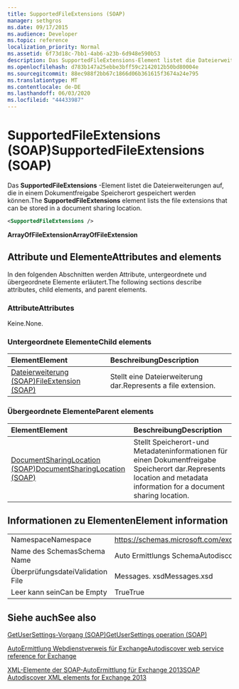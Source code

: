 ```yaml
---
title: SupportedFileExtensions (SOAP)
manager: sethgros
ms.date: 09/17/2015
ms.audience: Developer
ms.topic: reference
localization_priority: Normal
ms.assetid: 6f73d18c-7bb1-4ab6-a23b-6d948e590b53
description: Das SupportedFileExtensions-Element listet die Dateierweiterungen auf, die in einem Dokumentfreigabe Speicherort gespeichert werden können.
ms.openlocfilehash: d783b147a25ebbe3bff59c2142012b50bd80004e
ms.sourcegitcommit: 88ec988f2bb67c1866d06b361615f3674a24e795
ms.translationtype: MT
ms.contentlocale: de-DE
ms.lasthandoff: 06/03/2020
ms.locfileid: "44433987"
---
```

# <a name="supportedfileextensions-soap"></a><span data-ttu-id="3b04a-103">SupportedFileExtensions (SOAP)</span><span class="sxs-lookup"><span data-stu-id="3b04a-103">SupportedFileExtensions (SOAP)</span></span>

<span data-ttu-id="3b04a-104">Das **SupportedFileExtensions** -Element listet die Dateierweiterungen auf, die in einem Dokumentfreigabe Speicherort gespeichert werden können.</span><span class="sxs-lookup"><span data-stu-id="3b04a-104">The **SupportedFileExtensions** element lists the file extensions that can be stored in a document sharing location.</span></span> 
  
```XML
<SupportedFileExtensions /> 
```

 <span data-ttu-id="3b04a-105">**ArrayOfFileExtension**</span><span class="sxs-lookup"><span data-stu-id="3b04a-105">**ArrayOfFileExtension**</span></span>
## <a name="attributes-and-elements"></a><span data-ttu-id="3b04a-106">Attribute und Elemente</span><span class="sxs-lookup"><span data-stu-id="3b04a-106">Attributes and elements</span></span>

<span data-ttu-id="3b04a-107">In den folgenden Abschnitten werden Attribute, untergeordnete und übergeordnete Elemente erläutert.</span><span class="sxs-lookup"><span data-stu-id="3b04a-107">The following sections describe attributes, child elements, and parent elements.</span></span>
  
### <a name="attributes"></a><span data-ttu-id="3b04a-108">Attribute</span><span class="sxs-lookup"><span data-stu-id="3b04a-108">Attributes</span></span>

<span data-ttu-id="3b04a-109">Keine.</span><span class="sxs-lookup"><span data-stu-id="3b04a-109">None.</span></span>
  
### <a name="child-elements"></a><span data-ttu-id="3b04a-110">Untergeordnete Elemente</span><span class="sxs-lookup"><span data-stu-id="3b04a-110">Child elements</span></span>

|<span data-ttu-id="3b04a-111">**Element**</span><span class="sxs-lookup"><span data-stu-id="3b04a-111">**Element**</span></span>|<span data-ttu-id="3b04a-112">**Beschreibung**</span><span class="sxs-lookup"><span data-stu-id="3b04a-112">**Description**</span></span>|
|:-----|:-----|
|[<span data-ttu-id="3b04a-113">Dateierweiterung (SOAP)</span><span class="sxs-lookup"><span data-stu-id="3b04a-113">FileExtension (SOAP)</span></span>](fileextension-soap.md) <br/> |<span data-ttu-id="3b04a-114">Stellt eine Dateierweiterung dar.</span><span class="sxs-lookup"><span data-stu-id="3b04a-114">Represents a file extension.</span></span>  <br/> |
   
### <a name="parent-elements"></a><span data-ttu-id="3b04a-115">Übergeordnete Elemente</span><span class="sxs-lookup"><span data-stu-id="3b04a-115">Parent elements</span></span>

|<span data-ttu-id="3b04a-116">**Element**</span><span class="sxs-lookup"><span data-stu-id="3b04a-116">**Element**</span></span>|<span data-ttu-id="3b04a-117">**Beschreibung**</span><span class="sxs-lookup"><span data-stu-id="3b04a-117">**Description**</span></span>|
|:-----|:-----|
|[<span data-ttu-id="3b04a-118">DocumentSharingLocation (SOAP)</span><span class="sxs-lookup"><span data-stu-id="3b04a-118">DocumentSharingLocation (SOAP)</span></span>](documentsharinglocation-soap.md) <br/> |<span data-ttu-id="3b04a-119">Stellt Speicherort-und Metadateninformationen für einen Dokumentfreigabe Speicherort dar.</span><span class="sxs-lookup"><span data-stu-id="3b04a-119">Represents location and metadata information for a document sharing location.</span></span>  <br/> |
   
## <a name="element-information"></a><span data-ttu-id="3b04a-120">Informationen zu Elementen</span><span class="sxs-lookup"><span data-stu-id="3b04a-120">Element information</span></span>

|||
|:-----|:-----|
|<span data-ttu-id="3b04a-121">Namespace</span><span class="sxs-lookup"><span data-stu-id="3b04a-121">Namespace</span></span>  <br/> |https://schemas.microsoft.com/exchange/2010/Autodiscover  <br/> |
|<span data-ttu-id="3b04a-122">Name des Schemas</span><span class="sxs-lookup"><span data-stu-id="3b04a-122">Schema Name</span></span>  <br/> |<span data-ttu-id="3b04a-123">Auto Ermittlungs Schema</span><span class="sxs-lookup"><span data-stu-id="3b04a-123">Autodiscover schema</span></span>  <br/> |
|<span data-ttu-id="3b04a-124">Überprüfungsdatei</span><span class="sxs-lookup"><span data-stu-id="3b04a-124">Validation File</span></span>  <br/> |<span data-ttu-id="3b04a-125">Messages. xsd</span><span class="sxs-lookup"><span data-stu-id="3b04a-125">Messages.xsd</span></span>  <br/> |
|<span data-ttu-id="3b04a-126">Leer kann sein</span><span class="sxs-lookup"><span data-stu-id="3b04a-126">Can be Empty</span></span>  <br/> |<span data-ttu-id="3b04a-127">True</span><span class="sxs-lookup"><span data-stu-id="3b04a-127">True</span></span>  <br/> |
   
## <a name="see-also"></a><span data-ttu-id="3b04a-128">Siehe auch</span><span class="sxs-lookup"><span data-stu-id="3b04a-128">See also</span></span>



[<span data-ttu-id="3b04a-129">GetUserSettings-Vorgang (SOAP)</span><span class="sxs-lookup"><span data-stu-id="3b04a-129">GetUserSettings operation (SOAP)</span></span>](getusersettings-operation-soap.md)


[<span data-ttu-id="3b04a-130">AutoErmittlung Webdienstverweis für Exchange</span><span class="sxs-lookup"><span data-stu-id="3b04a-130">Autodiscover web service reference for Exchange</span></span>](autodiscover-web-service-reference-for-exchange.md)
  
[<span data-ttu-id="3b04a-131">XML-Elemente der SOAP-AutoErmittlung für Exchange 2013</span><span class="sxs-lookup"><span data-stu-id="3b04a-131">SOAP Autodiscover XML elements for Exchange 2013</span></span>](soap-autodiscover-xml-elements-for-exchange-2013.md)

